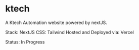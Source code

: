 # ktech

A Ktech Automation website powered by nextJS.

Stack:
NextJS
CSS: Tailwind
Hosted and Deployed via: Vercel

Status: In Progress
